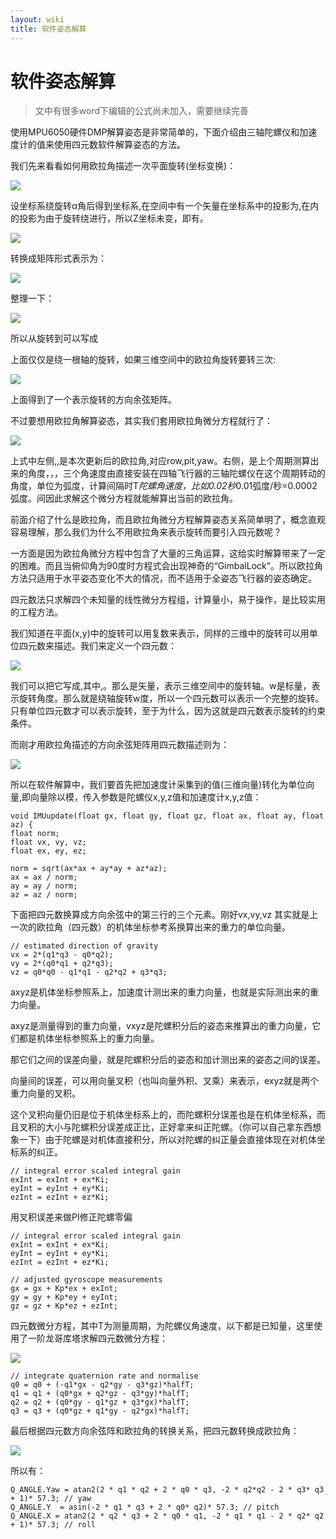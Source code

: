 ```yaml
---
layout: wiki
title: 软件姿态解算
---
```


# 软件姿态解算

> 文中有很多word下编辑的公式尚未加入，需要继续完善

使用MPU6050硬件DMP解算姿态是非常简单的，下面介绍由三轴陀螺仪和加速度计的值来使用四元数软件解算姿态的方法。

我们先来看看如何用欧拉角描述一次平面旋转(坐标变换)：

![](http://www.crazepony.com/assets/img/soft-algorithm-1.png)

设坐标系绕旋转α角后得到坐标系,在空间中有一个矢量在坐标系中的投影为,在内的投影为由于旋转绕进行，所以Z坐标未变，即有。

![](http://www.crazepony.com/assets/img/soft-algorithm-2.png)

转换成矩阵形式表示为：

![](http://www.crazepony.com/assets/img/soft-algorithm-4.png)

整理一下：

![](http://www.crazepony.com/assets/img/soft-algorithm-5.png)

所以从旋转到可以写成

上面仅仅是绕一根轴的旋转，如果三维空间中的欧拉角旋转要转三次:

![](http://www.crazepony.com/assets/img/soft-algorithm-6.png)

上面得到了一个表示旋转的方向余弦矩阵。

不过要想用欧拉角解算姿态，其实我们套用欧拉角微分方程就行了：

![](http://www.crazepony.com/assets/img/soft-algorithm-7.png)

上式中左侧,,是本次更新后的欧拉角,对应row,pit,yaw。右侧，是上个周期测算出来的角度，，，三个角速度由直接安装在四轴飞行器的三轴陀螺仪在这个周期转动的角度，单位为弧度，计算间隔时T*陀螺角速度，比如0.02秒*0.01弧度/秒=0.0002弧度。间因此求解这个微分方程就能解算出当前的欧拉角。

前面介绍了什么是欧拉角，而且欧拉角微分方程解算姿态关系简单明了，概念直观容易理解，那么我们为什么不用欧拉角来表示旋转而要引入四元数呢？

一方面是因为欧拉角微分方程中包含了大量的三角运算，这给实时解算带来了一定的困难。而且当俯仰角为90度时方程式会出现神奇的“GimbalLock”。所以欧拉角方法只适用于水平姿态变化不大的情况，而不适用于全姿态飞行器的姿态确定。

四元数法只求解四个未知量的线性微分方程组，计算量小，易于操作，是比较实用的工程方法。

我们知道在平面(x,y)中的旋转可以用复数来表示，同样的三维中的旋转可以用单位四元数来描述。我们来定义一个四元数：

![](http://www.crazepony.com/assets/img/soft-algorithm-8.png)

我们可以把它写成,其中,。那么是矢量，表示三维空间中的旋转轴。w是标量，表示旋转角度。那么就是绕轴旋转w度，所以一个四元数可以表示一个完整的旋转。只有单位四元数才可以表示旋转，至于为什么，因为这就是四元数表示旋转的约束条件。

而刚才用欧拉角描述的方向余弦矩阵用四元数描述则为：

![](http://www.crazepony.com/assets/img/soft-algorithm-9.png)

所以在软件解算中，我们要首先把加速度计采集到的值(三维向量)转化为单位向量,即向量除以模，传入参数是陀螺仪x,y,z值和加速度计x,y,z值：

~~~
void IMUupdate(float gx, float gy, float gz, float ax, float ay, float az) {
float norm;
float vx, vy, vz;
float ex, ey, ez;         

norm = sqrt(ax*ax + ay*ay + az*az);      
ax = ax / norm;
ay = ay / norm;
az = az / norm;

~~~

下面把四元数换算成方向余弦中的第三行的三个元素。刚好vx,vy,vz 其实就是上一次的欧拉角（四元数）的机体坐标参考系换算出来的重力的单位向量。

~~~
// estimated direction of gravity
vx = 2*(q1*q3 - q0*q2);
vy = 2*(q0*q1 + q2*q3);
vz = q0*q0 - q1*q1 - q2*q2 + q3*q3;
~~~
axyz是机体坐标参照系上，加速度计测出来的重力向量，也就是实际测出来的重力向量。

axyz是测量得到的重力向量，vxyz是陀螺积分后的姿态来推算出的重力向量，它们都是机体坐标参照系上的重力向量。

那它们之间的误差向量，就是陀螺积分后的姿态和加计测出来的姿态之间的误差。

向量间的误差，可以用向量叉积（也叫向量外积、叉乘）来表示，exyz就是两个重力向量的叉积。

这个叉积向量仍旧是位于机体坐标系上的，而陀螺积分误差也是在机体坐标系，而且叉积的大小与陀螺积分误差成正比，正好拿来纠正陀螺。（你可以自己拿东西想象一下）由于陀螺是对机体直接积分，所以对陀螺的纠正量会直接体现在对机体坐标系的纠正。

~~~
// integral error scaled integral gain
exInt = exInt + ex*Ki;
eyInt = eyInt + ey*Ki;
ezInt = ezInt + ez*Ki;
~~~

用叉积误差来做PI修正陀螺零偏

~~~
// integral error scaled integral gain
exInt = exInt + ex*Ki;
eyInt = eyInt + ey*Ki;
ezInt = ezInt + ez*Ki;

// adjusted gyroscope measurements
gx = gx + Kp*ex + exInt;
gy = gy + Kp*ey + eyInt;
gz = gz + Kp*ez + ezInt;
~~~
四元数微分方程，其中T为测量周期，为陀螺仪角速度，以下都是已知量，这里使用了一阶龙哥库塔求解四元数微分方程：

![](/assets/img/soft-algorithm-6.png)

~~~
// integrate quaternion rate and normalise
q0 = q0 + (-q1*gx - q2*gy - q3*gz)*halfT;
q1 = q1 + (q0*gx + q2*gz - q3*gy)*halfT;
q2 = q2 + (q0*gy - q1*gz + q3*gx)*halfT;
q3 = q3 + (q0*gz + q1*gy - q2*gx)*halfT;  
~~~
最后根据四元数方向余弦阵和欧拉角的转换关系，把四元数转换成欧拉角：

![](/assets/img/soft-algorithm-6.png)

所以有：

~~~
Q_ANGLE.Yaw = atan2(2 * q1 * q2 + 2 * q0 * q3, -2 * q2*q2 - 2 * q3* q3 + 1)* 57.3; // yaw
Q_ANGLE.Y  = asin(-2 * q1 * q3 + 2 * q0* q2)* 57.3; // pitch
Q_ANGLE.X = atan2(2 * q2 * q3 + 2 * q0 * q1, -2 * q1 * q1 - 2 * q2* q2 + 1)* 57.3; // roll
~~~
